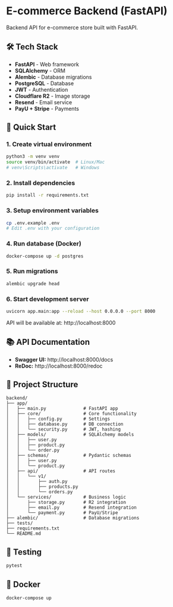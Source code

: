 # E-commerce Backend (FastAPI)

Backend API for e-commerce store built with FastAPI.

## 🛠️ Tech Stack

- **FastAPI** - Web framework
- **SQLAlchemy** - ORM
- **Alembic** - Database migrations
- **PostgreSQL** - Database
- **JWT** - Authentication
- **Cloudflare R2** - Image storage
- **Resend** - Email service
- **PayU + Stripe** - Payments

## 🚀 Quick Start

### 1. Create virtual environment

```bash
python3 -m venv venv
source venv/bin/activate  # Linux/Mac
# venv\Scripts\activate   # Windows
```

### 2. Install dependencies

```bash
pip install -r requirements.txt
```

### 3. Setup environment variables

```bash
cp .env.example .env
# Edit .env with your configuration
```

### 4. Run database (Docker)

```bash
docker-compose up -d postgres
```

### 5. Run migrations

```bash
alembic upgrade head
```

### 6. Start development server

```bash
uvicorn app.main:app --reload --host 0.0.0.0 --port 8000
```

API will be available at: http://localhost:8000

## 📚 API Documentation

- **Swagger UI:** http://localhost:8000/docs
- **ReDoc:** http://localhost:8000/redoc

## 📁 Project Structure

```
backend/
├── app/
│   ├── main.py              # FastAPI app
│   ├── core/                # Core functionality
│   │   ├── config.py        # Settings
│   │   ├── database.py      # DB connection
│   │   └── security.py      # JWT, hashing
│   ├── models/              # SQLAlchemy models
│   │   ├── user.py
│   │   ├── product.py
│   │   └── order.py
│   ├── schemas/             # Pydantic schemas
│   │   ├── user.py
│   │   └── product.py
│   ├── api/                 # API routes
│   │   └── v1/
│   │       ├── auth.py
│   │       ├── products.py
│   │       └── orders.py
│   └── services/            # Business logic
│       ├── storage.py       # R2 integration
│       ├── email.py         # Resend integration
│       └── payment.py       # PayU/Stripe
├── alembic/                 # Database migrations
├── tests/
├── requirements.txt
└── README.md
```

## 🧪 Testing

```bash
pytest
```

## 🐳 Docker

```bash
docker-compose up
```
